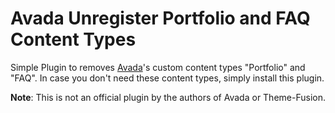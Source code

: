 # Avada Unregister Portfolio and FAQ Content Types

Simple Plugin to removes [Avada](https://avada.theme-fusion.com/)'s custom content types "Portfolio" and "FAQ". In case you don't need these content types, simply install this plugin.

__Note__: This is not an official plugin by the authors of Avada or Theme-Fusion.